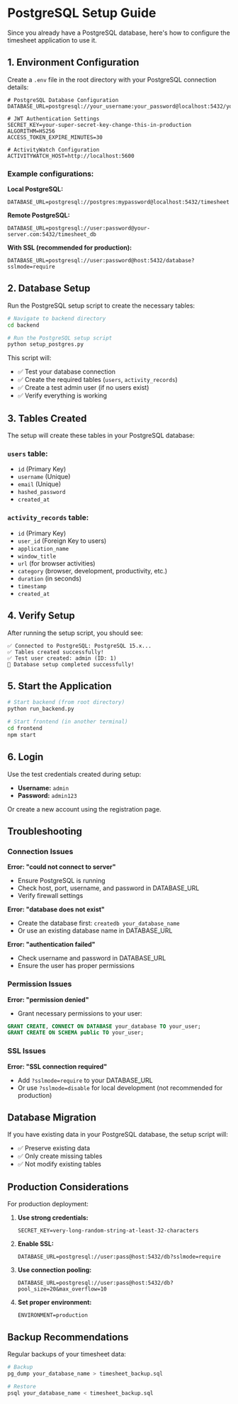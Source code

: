 # PostgreSQL Setup Guide

Since you already have a PostgreSQL database, here's how to configure the timesheet application to use it.

## 1. Environment Configuration

Create a `.env` file in the root directory with your PostgreSQL connection details:

```env
# PostgreSQL Database Configuration
DATABASE_URL=postgresql://your_username:your_password@localhost:5432/your_database_name

# JWT Authentication Settings
SECRET_KEY=your-super-secret-key-change-this-in-production
ALGORITHM=HS256
ACCESS_TOKEN_EXPIRE_MINUTES=30

# ActivityWatch Configuration
ACTIVITYWATCH_HOST=http://localhost:5600
```

### Example configurations:

**Local PostgreSQL:**
```env
DATABASE_URL=postgresql://postgres:mypassword@localhost:5432/timesheet
```

**Remote PostgreSQL:**
```env
DATABASE_URL=postgresql://user:password@your-server.com:5432/timesheet_db
```

**With SSL (recommended for production):**
```env
DATABASE_URL=postgresql://user:password@host:5432/database?sslmode=require
```

## 2. Database Setup

Run the PostgreSQL setup script to create the necessary tables:

```bash
# Navigate to backend directory
cd backend

# Run the PostgreSQL setup script
python setup_postgres.py
```

This script will:
- ✅ Test your database connection
- ✅ Create the required tables (`users`, `activity_records`)
- ✅ Create a test admin user (if no users exist)
- ✅ Verify everything is working

## 3. Tables Created

The setup will create these tables in your PostgreSQL database:

### `users` table:
- `id` (Primary Key)
- `username` (Unique)
- `email` (Unique)
- `hashed_password`
- `created_at`

### `activity_records` table:
- `id` (Primary Key)
- `user_id` (Foreign Key to users)
- `application_name`
- `window_title`
- `url` (for browser activities)
- `category` (browser, development, productivity, etc.)
- `duration` (in seconds)
- `timestamp`
- `created_at`

## 4. Verify Setup

After running the setup script, you should see:

```
✅ Connected to PostgreSQL: PostgreSQL 15.x...
✅ Tables created successfully!
✅ Test user created: admin (ID: 1)
🎉 Database setup completed successfully!
```

## 5. Start the Application

```bash
# Start backend (from root directory)
python run_backend.py

# Start frontend (in another terminal)
cd frontend
npm start
```

## 6. Login

Use the test credentials created during setup:
- **Username:** `admin`
- **Password:** `admin123`

Or create a new account using the registration page.

## Troubleshooting

### Connection Issues

**Error: "could not connect to server"**
- Ensure PostgreSQL is running
- Check host, port, username, and password in DATABASE_URL
- Verify firewall settings

**Error: "database does not exist"**
- Create the database first: `createdb your_database_name`
- Or use an existing database name in DATABASE_URL

**Error: "authentication failed"**
- Check username and password in DATABASE_URL
- Ensure the user has proper permissions

### Permission Issues

**Error: "permission denied"**
- Grant necessary permissions to your user:
```sql
GRANT CREATE, CONNECT ON DATABASE your_database TO your_user;
GRANT CREATE ON SCHEMA public TO your_user;
```

### SSL Issues

**Error: "SSL connection required"**
- Add `?sslmode=require` to your DATABASE_URL
- Or use `?sslmode=disable` for local development (not recommended for production)

## Database Migration

If you have existing data in your PostgreSQL database, the setup script will:
- ✅ Preserve existing data
- ✅ Only create missing tables
- ✅ Not modify existing tables

## Production Considerations

For production deployment:

1. **Use strong credentials:**
   ```env
   SECRET_KEY=very-long-random-string-at-least-32-characters
   ```

2. **Enable SSL:**
   ```env
   DATABASE_URL=postgresql://user:pass@host:5432/db?sslmode=require
   ```

3. **Use connection pooling:**
   ```env
   DATABASE_URL=postgresql://user:pass@host:5432/db?pool_size=20&max_overflow=10
   ```

4. **Set proper environment:**
   ```env
   ENVIRONMENT=production
   ```

## Backup Recommendations

Regular backups of your timesheet data:

```bash
# Backup
pg_dump your_database_name > timesheet_backup.sql

# Restore
psql your_database_name < timesheet_backup.sql
```








